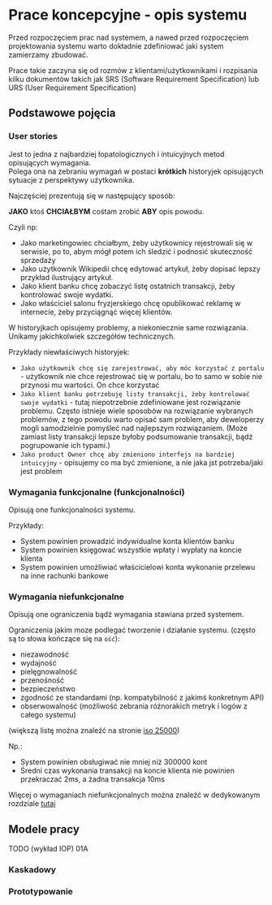 # Prace koncepcyjne - opis systemu

Przed rozpoczęciem prac nad systemem, a nawed przed rozpoczęciem projektowania systemu warto dokładnie zdefiniować jaki system zamierzamy zbudować.

Prace takie zaczyna się od rozmów z klientami/użytkownikami i rozpisania kilku dokumentów takich jak SRS (Software Requirement Specification) lub URS (User Requirement Specification)

## Podstawowe pojęcia

### User stories

Jest to jedna z najbardziej łopatologicznych i intuicyjnych metod opisujących wymagania.  
Polega ona na zebraniu wymagań w postaci **krótkich** historyjek opisujących sytuacje z perspektywy użytkownika.

Najczęściej prezentują się w następujący sposób:

**JAKO** ktoś **CHCIAŁBYM** cośtam zrobić **ABY** opis powodu.

Czyli np:  

- Jako marketingowiec chciałbym, żeby użytkownicy rejestrowali się w serwisie, po to, abym mógł potem ich śledzić i podnosić skuteczność sprzedaży
- Jako użytkownik Wikipedii chcę edytować artykuł, żeby dopisać lepszy przykład ilustrujący artykuł.
- Jako klient banku chcę zobaczyć listę ostatnich transakcji, żeby kontrolować swoje wydatki.
- Jako właściciel salonu fryzjerskiego chcę opublikować reklamę w internecie, żeby przyciągnąć więcej klientów.

W historyjkach opisujemy problemy, a niekoniecznie same rozwiązania. Unikamy jakichkolwiek szczegółów technicznych.

Przykłady niewłaściwych historyjek:

- `Jako użytkownik chcę się zarejestrować, aby móc korzystać z portalu` - użytkownik nie chce rejestrować się w portalu, bo to samo w sobie nie przynosi mu wartości. On chce korzystać
- `Jako klient banku potrzebuję listy transakcji, żeby kontrolować swoje wydatki` - tutaj niepotrzebnie zdefiniowane jest rozwiązanie problemu. Często istnieje wiele sposobów na rozwiązanie wybranych problemów, z tego powodu warto opisać sam problem, aby deweloperzy mogli samodzielnie pomyśleć nad najlepszym rozwiązaniem. (Może zamiast listy transakcji lepsze byłoby podsumowanie transakcji, bądź pogrupowanie ich typami.)
- `Jako product Owner chcę aby zmieniono interfejs na bardziej intuicyjny` - opisujemy co ma być zmienione, a nie jaka jst potrzeba/jaki jest problem


### Wymagania funkcjonalne (funkcjonalności)

Opisują one funkcjonalności systemu.

Przykłady:

- System powinien prowadzić indywidualne konta klientów banku
- System powinien księgować wszystkie wpłaty i wypłaty na koncie klienta
- System powinien umożliwiać właścicielowi konta wykonanie przelewu na inne rachunki bankowe



### Wymagania niefunkcjonalne

Opisują one ograniczenia bądź wymagania stawiana przed systemem.

Ograniczenia jakim moze podlegać tworzenie i działanie systemu. (często są to słowa kończące się na `ość`):

- niezawodność
- wydajność
- pielęgnowalność
- przenośność
- bezpieczeństwo
- zgodność ze standardami (np. kompatybilność z jakimś konkretnym API)
- obserwowalność (możliwość zebrania różnorakich metryk i logów z całego systemu)


(większą listę można znaleźć na stronie [iso 25000](https://iso25000.com/index.php/en/iso-25000-standards/iso-25010))

Np.:

- System powinien obsługiwać nie mniej niż 300000 kont
- Średni czas wykonania transakcji na koncie klienta nie powinien przekraczać 2ms, a żadna transakcja 10ms

Więcej o wymaganiach niefunkcjonalnych można znaleźć w dedykowanym rozdziale [tutaj](./0_wstep_teoretyczny.md#charakterystyki-architektoniczne)

## Modele pracy

TODO (wykład IOP) 01A

### Kaskadowy

### Prototypowanie